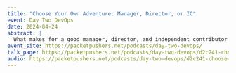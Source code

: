 ```yaml
---
title: "Choose Your Own Adventure: Manager, Director, or IC"
event: Day Two DevOps
date: 2024-04-24
abstract: |
  What makes for a good manager, director, and independent contributor (IC), and how do you figure out which is the best fit for you? Hazel Weakly has had a whirlwind tour of all three and is ready to share her insight into each. We talk about the skill set needed for each, and figuring out what you’re good at versus what you’re world class at. We dive into her experience of effectively growing headcount (spoiler: no, return to office isn’t necessary). Plus we cover how to learn soft skills like empathy, the ability to ground yourself in stressful situations, and building adaptive capacity into your schedule.
event_site: https://packetpushers.net/podcasts/day-two-devops/
talk_page: https://packetpushers.net/podcasts/day-two-devops/d2c241-choose-your-own-adventure-manager-director-or-ic/
audio: https://packetpushers.net/podcasts/day-two-devops/d2c241-choose-your-own-adventure-manager-director-or-ic/
---
```

